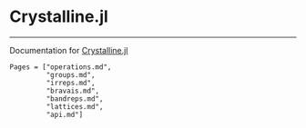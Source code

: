 # Crystalline.jl

---

Documentation for [Crystalline.jl](https://github.com/thchr/Crystalline.jl)

```@contents
Pages = ["operations.md",
         "groups.md",
         "irreps.md",
         "bravais.md",
         "bandreps.md",
         "lattices.md",
         "api.md"]
```